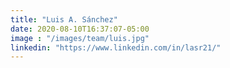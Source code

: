 ```yaml
---
title: "Luis A. Sánchez"
date: 2020-08-10T16:37:07-05:00
image : "/images/team/luis.jpg"
linkedin: "https://www.linkedin.com/in/lasr21/"
---
```


